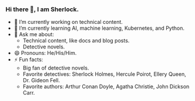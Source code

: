 ### Hi there 👋, I am Sherlock.

- 🔭 I’m currently working on technical content.
- 🌱 I’m currently learning AI, machine learning, Kubernetes, and Python. 
- 💬 Ask me about:
  - Technical content, like docs and blog posts.
  - Detective novels.
- 😄 Pronouns: He/His/Him.
- ⚡ Fun facts:
  - Big fan of detective novels.
  - Favorite detectives: Sherlock Holmes, Hercule Poirot, Ellery Queen, Dr. Gideon Fell.
  - Favorite authors: Arthur Conan Doyle, Agatha Christie, John Dickson Carr.
